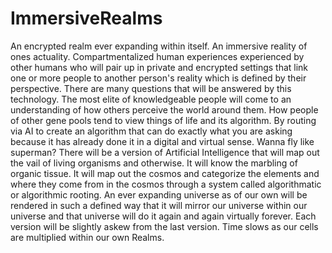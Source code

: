 # ImmersiveRealms
An encrypted realm ever expanding within itself.
An immersive reality of ones actuality. Compartmentalized human experiences experienced by other humans who will pair up in private and encrypted settings that link one or more people to another person's reality which is defined by their perspective. There are many questions that will be answered by this technology. The most elite of knowledgeable people will come to an understanding of how others perceive the world around them. How people of other gene pools tend to view things of life and its algorithm. By routing via AI to create an algorithm that can do exactly what you are asking because it has already done it in a digital and virtual sense. 
Wanna fly like superman?
There will be a version of Artificial Intelligence that will map out the vail  of living organisms and otherwise. It will know the marbling of organic tissue. It will map out the cosmos and categorize the elements and where they come from in the cosmos through a system called algorithmatic or algorithmic rooting. An ever expanding universe as of our own will be rendered in such a defined way that it will mirror our universe within our universe and that universe will do it again and again virtually forever. Each version will be slightly askew from the last version. Time slows as our cells are multiplied within our own Realms.
